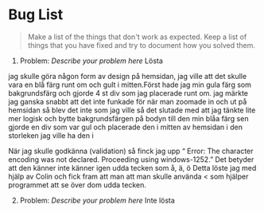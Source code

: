 # Bug List

> Make a list of the things that don't work as expected. Keep a list of things that you have fixed and try to document how you solved them.

1. Problem: *Describe your problem here* Lösta

jag skulle göra någon form av design på hemsidan, jag ville att det skulle vara en blå färg runt om och gult i mitten.Först hade jag min gula färg som bakgrundsfärg och gjorde 4 st div som jag placerade runt om. jag märkte jag ganska snabbt att det inte funkade för när man zoomade in och ut på hemsidan så blev det inte som jag ville så det slutade med att jag tänkte lite mer logisk och bytte bakgrundsfärgen på bodyn till den min blåa färg sen gjorde en div som var gul och placerade den i mitten av hemsidan i den storleken jag ville ha den i 



När jag skulle godkänna (validation) så finck jag upp “ Error: The character encoding was not declared. Proceeding using windows-1252.” Det betyder att den känner inte känner igen udda tecken som å, ä, ö  Detta löste jag med hjälp av Colin och fick fram att man att man skulle använda <<meta charset= utf-8> som hjälper programmet att se över dom udda tecken.










2. Problem: *Describe your problem here* Inte lösta

